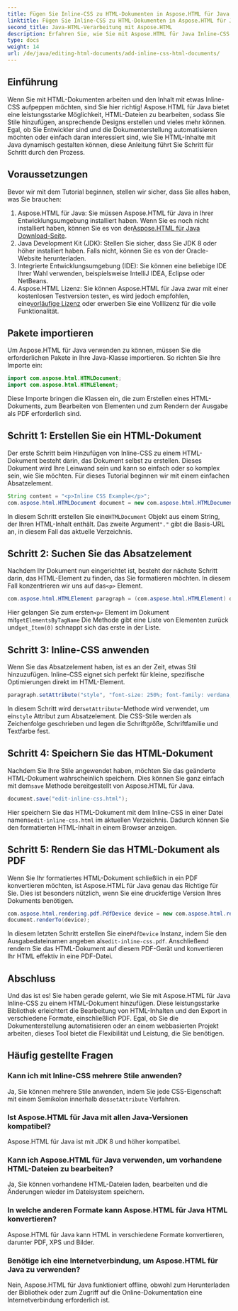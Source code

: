 ```yaml
---
title: Fügen Sie Inline-CSS zu HTML-Dokumenten in Aspose.HTML für Java hinzu
linktitle: Fügen Sie Inline-CSS zu HTML-Dokumenten in Aspose.HTML für Java hinzu
second_title: Java-HTML-Verarbeitung mit Aspose.HTML
description: Erfahren Sie, wie Sie mit Aspose.HTML für Java Inline-CSS zu HTML-Dokumenten hinzufügen. Diese Schritt-für-Schritt-Anleitung hilft Ihnen, HTML zu formatieren und es mühelos in PDF zu konvertieren.
type: docs
weight: 14
url: /de/java/editing-html-documents/add-inline-css-html-documents/
---
```

## Einführung
Wenn Sie mit HTML-Dokumenten arbeiten und den Inhalt mit etwas Inline-CSS aufpeppen möchten, sind Sie hier richtig! Aspose.HTML für Java bietet eine leistungsstarke Möglichkeit, HTML-Dateien zu bearbeiten, sodass Sie Stile hinzufügen, ansprechende Designs erstellen und vieles mehr können. Egal, ob Sie Entwickler sind und die Dokumenterstellung automatisieren möchten oder einfach daran interessiert sind, wie Sie HTML-Inhalte mit Java dynamisch gestalten können, diese Anleitung führt Sie Schritt für Schritt durch den Prozess.
## Voraussetzungen
Bevor wir mit dem Tutorial beginnen, stellen wir sicher, dass Sie alles haben, was Sie brauchen:
1.  Aspose.HTML für Java: Sie müssen Aspose.HTML für Java in Ihrer Entwicklungsumgebung installiert haben. Wenn Sie es noch nicht installiert haben, können Sie es von der[Aspose.HTML für Java Download-Seite](https://releases.aspose.com/html/java/).
2. Java Development Kit (JDK): Stellen Sie sicher, dass Sie JDK 8 oder höher installiert haben. Falls nicht, können Sie es von der Oracle-Website herunterladen.
3. Integrierte Entwicklungsumgebung (IDE): Sie können eine beliebige IDE Ihrer Wahl verwenden, beispielsweise IntelliJ IDEA, Eclipse oder NetBeans.
4.  Aspose.HTML Lizenz: Sie können Aspose.HTML für Java zwar mit einer kostenlosen Testversion testen, es wird jedoch empfohlen, eine[vorläufige Lizenz](https://purchase.aspose.com/temporary-license/) oder erwerben Sie eine Volllizenz für die volle Funktionalität.

## Pakete importieren
Um Aspose.HTML für Java verwenden zu können, müssen Sie die erforderlichen Pakete in Ihre Java-Klasse importieren. So richten Sie Ihre Importe ein:
```java
import com.aspose.html.HTMLDocument;
import com.aspose.html.HTMLElement;
```
Diese Importe bringen die Klassen ein, die zum Erstellen eines HTML-Dokuments, zum Bearbeiten von Elementen und zum Rendern der Ausgabe als PDF erforderlich sind.
## Schritt 1: Erstellen Sie ein HTML-Dokument
Der erste Schritt beim Hinzufügen von Inline-CSS zu einem HTML-Dokument besteht darin, das Dokument selbst zu erstellen. Dieses Dokument wird Ihre Leinwand sein und kann so einfach oder so komplex sein, wie Sie möchten. Für dieses Tutorial beginnen wir mit einem einfachen Absatzelement.
```java
String content = "<p>Inline CSS Example</p>";
com.aspose.html.HTMLDocument document = new com.aspose.html.HTMLDocument(content, ".");
```
 In diesem Schritt erstellen Sie eine`HTMLDocument` Objekt aus einem String, der Ihren HTML-Inhalt enthält. Das zweite Argument`"."` gibt die Basis-URL an, in diesem Fall das aktuelle Verzeichnis.
## Schritt 2: Suchen Sie das Absatzelement
 Nachdem Ihr Dokument nun eingerichtet ist, besteht der nächste Schritt darin, das HTML-Element zu finden, das Sie formatieren möchten. In diesem Fall konzentrieren wir uns auf das`<p>` Element.
```java
com.aspose.html.HTMLElement paragraph = (com.aspose.html.HTMLElement) document.getElementsByTagName("p").get_Item(0);
```
 Hier gelangen Sie zum ersten`<p>` Element im Dokument mit`getElementsByTagName` Die Methode gibt eine Liste von Elementen zurück und`get_Item(0)` schnappt sich das erste in der Liste.
## Schritt 3: Inline-CSS anwenden
Wenn Sie das Absatzelement haben, ist es an der Zeit, etwas Stil hinzuzufügen. Inline-CSS eignet sich perfekt für kleine, spezifische Optimierungen direkt im HTML-Element.
```java
paragraph.setAttribute("style", "font-size: 250%; font-family: verdana; color: #cd66aa");
```
 In diesem Schritt wird der`setAttribute`-Methode wird verwendet, um ein`style` Attribut zum Absatzelement. Die CSS-Stile werden als Zeichenfolge geschrieben und legen die Schriftgröße, Schriftfamilie und Textfarbe fest.
## Schritt 4: Speichern Sie das HTML-Dokument
 Nachdem Sie Ihre Stile angewendet haben, möchten Sie das geänderte HTML-Dokument wahrscheinlich speichern. Dies können Sie ganz einfach mit dem`save` Methode bereitgestellt von Aspose.HTML für Java.
```java
document.save("edit-inline-css.html");
```
 Hier speichern Sie das HTML-Dokument mit dem Inline-CSS in einer Datei namens`edit-inline-css.html` im aktuellen Verzeichnis. Dadurch können Sie den formatierten HTML-Inhalt in einem Browser anzeigen.
## Schritt 5: Rendern Sie das HTML-Dokument als PDF
Wenn Sie Ihr formatiertes HTML-Dokument schließlich in ein PDF konvertieren möchten, ist Aspose.HTML für Java genau das Richtige für Sie. Dies ist besonders nützlich, wenn Sie eine druckfertige Version Ihres Dokuments benötigen.
```java
com.aspose.html.rendering.pdf.PdfDevice device = new com.aspose.html.rendering.pdf.PdfDevice("edit-inline-css.pdf");
document.renderTo(device);
```
 In diesem letzten Schritt erstellen Sie eine`PdfDevice` Instanz, indem Sie den Ausgabedateinamen angeben als`edit-inline-css.pdf`. Anschließend rendern Sie das HTML-Dokument auf diesem PDF-Gerät und konvertieren Ihr HTML effektiv in eine PDF-Datei.

## Abschluss
Und das ist es! Sie haben gerade gelernt, wie Sie mit Aspose.HTML für Java Inline-CSS zu einem HTML-Dokument hinzufügen. Diese leistungsstarke Bibliothek erleichtert die Bearbeitung von HTML-Inhalten und den Export in verschiedene Formate, einschließlich PDF. Egal, ob Sie die Dokumenterstellung automatisieren oder an einem webbasierten Projekt arbeiten, dieses Tool bietet die Flexibilität und Leistung, die Sie benötigen.
## Häufig gestellte Fragen
### Kann ich mit Inline-CSS mehrere Stile anwenden?
 Ja, Sie können mehrere Stile anwenden, indem Sie jede CSS-Eigenschaft mit einem Semikolon innerhalb des`setAttribute` Verfahren.
### Ist Aspose.HTML für Java mit allen Java-Versionen kompatibel?
Aspose.HTML für Java ist mit JDK 8 und höher kompatibel.
### Kann ich Aspose.HTML für Java verwenden, um vorhandene HTML-Dateien zu bearbeiten?
Ja, Sie können vorhandene HTML-Dateien laden, bearbeiten und die Änderungen wieder im Dateisystem speichern.
### In welche anderen Formate kann Aspose.HTML für Java HTML konvertieren?
Aspose.HTML für Java kann HTML in verschiedene Formate konvertieren, darunter PDF, XPS und Bilder.
### Benötige ich eine Internetverbindung, um Aspose.HTML für Java zu verwenden?
Nein, Aspose.HTML für Java funktioniert offline, obwohl zum Herunterladen der Bibliothek oder zum Zugriff auf die Online-Dokumentation eine Internetverbindung erforderlich ist.